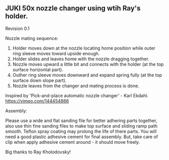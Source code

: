 ## JUKI 50x nozzle changer using wtih Ray's holder.

Revision 0.1

Nozzle mating sequence:

 1. Holder moves down at the nozzle locating home position while outer ring sleeve moves toward upside enough.
 2. Holder slides and leaves home with the nozzle dragging together.
 3. Nozzle moves upward a little bit and connects with the holder (at the top surface horizontal part).
 4. Outher ring sleeve moves downward and expand spring fully (at the top surface down slope part).
 5. Nozzle leaves from the changer and mating process is done.

Inspired by 'Pick-and-place automatic nozzle changer' - Karl Ekdahl. https://vimeo.com/144454866

Assembly:

Please use a wide and flat sanding file for better adhering parts together, also use thin fine sanding files to make top surface and sliding ramp path smooth. Teflon spray coating may prolong the life of there parts. You will need a good plastic adhesive cement for final assembly. But, take care of clip when apply adhesive cement around - it should move freely.

Big thanks to Ray Kholodovsky!
